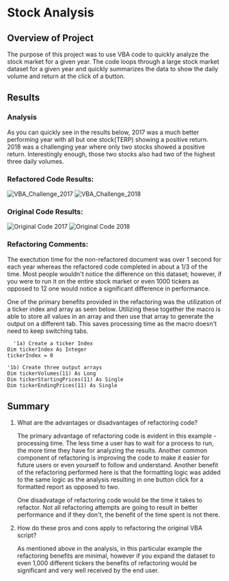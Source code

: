 # Stock Analysis

## Overview of Project
  The purpose of this project was to use VBA code to quickly analyze the stock market for a given year.  The code loops through a large stock market dataset for a given year and quickly summarizes the data to show the daily volume and return at the click of a button. 


## Results
  
### Analysis  
  As you can quickly see in the results below, 2017 was a much better performing year with all but one stock(TERP) showing a positive return.  2018 was a challenging year where only two stocks showed a positive return.  Interestingly enough, those two stocks also had two of the highest three daily volumes.

  
### Refactored Code Results:
  
![VBA_Challenge_2017](https://user-images.githubusercontent.com/90879042/135729647-c40f28a2-8434-4ac2-a80a-e177c15b528a.jpg)
![VBA_Challenge_2018](https://user-images.githubusercontent.com/90879042/135729650-6773244c-bef7-4ae3-8a69-0d440ffe84dc.jpg)

### Original Code Results:
  
![Original Code 2017](https://user-images.githubusercontent.com/90879042/135730256-11b49451-c0a8-44df-8cbf-27dcc29e8e4d.jpg)
![Original Code 2018](https://user-images.githubusercontent.com/90879042/135730258-da6602fe-dc1c-4c89-923d-bd01cc9ac6aa.jpg)

    
### Refactoring Comments:

  The exectution time for the non-refactored document was over 1 second for each year whereas the refactored code completed in about a 1/3 of the time.  Most people wouldn't notice the difference on this dataset; however, if you were to run it on the entire stock market or even 1000 tickers as opposed to 12 one would notice a significant difference in performance.
  
  One of the primary benefits provided in the refactoring was the utilization of a ticker index and array as seen below.  Utilizing these together the macro is able to store all values in an array and then use that array to generate the output on a different tab.  This saves processing time as the macro doesn't need to keep switching tabs.  
  
      '1a) Create a ticker Index
    Dim tickerIndex As Integer
    tickerIndex = 0

    '1b) Create three output arrays
    Dim tickerVolumes(11) As Long
    Dim tickerStartingPrices(11) As Single
    Dim tickerEndingPrices(11) As Single
  


  
 
## Summary
1. What are the advantages or disadvantages of refactoring code?

      The primary advantage of refactoring code is evident in this example - processing time.  The less time a user has to wait for a process to run, the more time they have for analyzing the results.  Another common component of refactoring is improving the code to make it easier for future users or even yourself to follow and understand.  Another benefit of the refactoring performed here is that the formatting logic was added to the same logic as the analysis resulting in one button click for a formatted report as opposed to two.
      
      One disadvatage of refactoring code would be the time it takes to refactor.  Not all refactoring attempts are going to result in better performance and if they don't, the benefit of the time spent is not there. 
 
 2. How do these pros and cons apply to refactoring the original VBA script?

     As mentioned above in the analysis, in this particular example the refactoring benefits are minimal, however if you expand the dataset to even 1,000 different tickers the benefits of refactoring would be significant and very well received by the end user.

